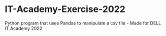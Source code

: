 # IT-Academy-Exercise-2022
Python program that uses Pandas to manipulate a csv file - Made for DELL IT Academy 2022

